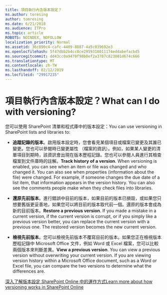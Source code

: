 ```yaml
---
title: 項目執行內含版本設定？
ms.author: toresing
author: tomresing
ms.date: 6/21/2018
ms.audience: ITPro
ms.topic: article
ROBOTS: NOINDEX, NOFOLLOW
localization_priority: Normal
ms.assetid: 36c890c4-cafc-4409-8887-4a5c039692e3
ms.openlocfilehash: 5f47dbb2b4cc8ce2959318011174eddabefacbd5
ms.sourcegitcommit: dd43cc0a9470f98b8ef2a3787c823801d674c666
ms.translationtype: MT
ms.contentlocale: zh-TW
ms.lasthandoff: 02/12/2019
ms.locfileid: "29917235"
---
```

# <a name="what-can-i-do-with-versioning"></a><span data-ttu-id="77f70-102">項目執行內含版本設定？</span><span class="sxs-lookup"><span data-stu-id="77f70-102">What can I do with versioning?</span></span>

<span data-ttu-id="77f70-103">您可以使用 SharePoint 清單和程式庫中的版本設定：</span><span class="sxs-lookup"><span data-stu-id="77f70-103">You can use versioning in SharePoint lists and libraries to:</span></span>
  
- <span data-ttu-id="77f70-p101">**追蹤記錄的版本**。啟用版本設定時，您會看見某個項目或檔案已變更及其誰已變更。您也可以參閱時已變更屬性 （檔案的資訊）。例如，如果某人變更的清單項目到期時，該資訊會出現在版本歷程記錄。您也可以參閱人員進行其檢查檔案到文件庫時的註解。</span><span class="sxs-lookup"><span data-stu-id="77f70-p101">**Track history of a version**. When versioning is enabled, you can see when an item or file was changed and who changed it. You can also see when properties (information about the file) were changed. For example, if someone changes the due date of a list item, that information appears in the version history. You can also see the comments people make when they check files into libraries.</span></span> 
    
- <span data-ttu-id="77f70-p102">**還原先前版本**。進行錯誤中目前的版本，如果目前的版本已損毀，或如果您只想要舊版更妥善地，如果您可以將目前的版本取代前一個。還原的版本會成為新的目前版本。</span><span class="sxs-lookup"><span data-stu-id="77f70-p102">**Restore a previous version**. If you made a mistake in a current version, if the current version is corrupt, or if you simply like a previous version better, you can replace the current version with a previous one. The restored version becomes the new current version.</span></span> 
    
- <span data-ttu-id="77f70-p103">**檢視先前版本**。您可以檢視先前版本不覆寫目前的版本。如果您正在檢視版本歷程記錄中 Microsoft Office 文件，例如 Word 或 Excel 檔案，您可以比較兩個版本來判斷差異。</span><span class="sxs-lookup"><span data-stu-id="77f70-p103">**View a previous version**. You can view a previous version without overwriting your current version. If you are viewing version history within a Microsoft Office document, such as a Word or Excel file, you can compare the two versions to determine what the differences are.</span></span> 
    
[<span data-ttu-id="77f70-115">深入了解版本設定 SharePoint Online 中的運作方式</span><span class="sxs-lookup"><span data-stu-id="77f70-115">Learn more about how versioning works in SharePoint Online</span></span>](https://go.microsoft.com/fwlink/?linkid=875710)
  

